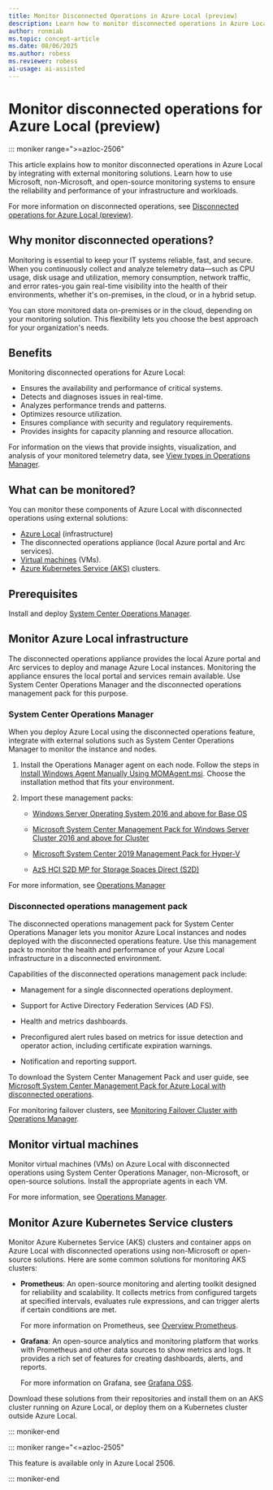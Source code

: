 ```yaml
---
title: Monitor Disconnected Operations in Azure Local (preview)
description: Learn how to monitor disconnected operations in Azure Local to ensure system reliability and performance (preview).
author: ronmiab
ms.topic: concept-article
ms.date: 08/06/2025
ms.author: robess
ms.reviewer: robess
ai-usage: ai-assisted
---
```


# Monitor disconnected operations for Azure Local (preview)

::: moniker range=">=azloc-2506"

This article explains how to monitor disconnected operations in Azure Local by integrating with external monitoring solutions. Learn how to use Microsoft, non-Microsoft, and open-source monitoring systems to ensure the reliability and performance of your infrastructure and workloads.

For more information on disconnected operations, see [Disconnected operations for Azure Local (preview)](./disconnected-operations-overview.md).

## Why monitor disconnected operations?

Monitoring is essential to keep your IT systems reliable, fast, and secure. When you continuously collect and analyze telemetry data—such as CPU usage, disk usage and utilization, memory consumption, network traffic, and error rates-you gain real-time visibility into the health of their environments, whether it's on-premises, in the cloud, or in a hybrid setup.

You can store monitored data on-premises or in the cloud, depending on your monitoring solution. This flexibility lets you choose the best approach for your organization's needs.

## Benefits

Monitoring disconnected operations for Azure Local:

- Ensures the availability and performance of critical systems.
- Detects and diagnoses issues in real-time.
- Analyzes performance trends and patterns.
- Optimizes resource utilization.
- Ensures compliance with security and regulatory requirements.
- Provides insights for capacity planning and resource allocation.

For information on the views that provide insights, visualization, and analysis of your monitored telemetry data, see [View types in Operations Manager](/system-center/scom/manage-console-view-types?view=sc-om-2025&preserve-view=true).

## What can be monitored?

You can monitor these components of Azure Local with disconnected operations using external solutions:

- [Azure Local](#monitor-azure-local-infrastructure) (infrastructure)
- The disconnected operations appliance (local Azure portal and Arc services).
- [Virtual machines](#monitor-virtual-machines) (VMs).
- [Azure Kubernetes Service (AKS)](#monitor-azure-kubernetes-service-clusters) clusters.

## Prerequisites

Install and deploy [System Center Operations Manager](/system-center/scom/system-requirements?view=sc-om-2025&preserve-view=true).

## Monitor Azure Local infrastructure

The disconnected operations appliance provides the local Azure portal and Arc services to deploy and manage Azure Local instances. Monitoring the appliance ensures the local portal and services remain available. Use System Center Operations Manager and the disconnected operations management pack for this purpose.

### System Center Operations Manager

When you deploy Azure Local using the disconnected operations feature, integrate with external solutions such as System Center Operations Manager to monitor the instance and nodes.

1. Install the Operations Manager agent on each node. Follow the steps in [Install Windows Agent Manually Using MOMAgent.msi](/system-center/scom/manage-deploy-windows-agent-manually?view=sc-om-2025#deploy-the-operations-manager-agent-with-the-agent-setup-wizard&preserve-view=true). Choose the installation method that fits your environment.

1. Import these management packs:

    - [Windows Server Operating System 2016 and above for Base OS](https://aka.ms/AAvqh49)

    - [Microsoft System Center Management Pack for Windows Server Cluster 2016 and above for Cluster](https://aka.ms/AAvqwlr)

    - [Microsoft System Center 2019 Management Pack for Hyper-V](https://aka.ms/AAvqh4i)

    - [AzS HCI S2D MP for Storage Spaces Direct (S2D)](https://aka.ms/AAvqwo9)

For more information, see [Operations Manager](/system-center/scom/welcome?view=sc-om-2025&preserve-view=true)

### Disconnected operations management pack

The disconnected operations management pack for System Center Operations Manager lets you monitor Azure Local instances and nodes deployed with the disconnected operations feature. Use this management pack to monitor the health and performance of your Azure Local infrastructure in a disconnected environment.

Capabilities of the disconnected operations management pack include:

- Management for a single disconnected operations deployment.

- Support for Active Directory Federation Services (AD FS).

- Health and metrics dashboards.

- Preconfigured alert rules based on metrics for issue detection and operator action, including certificate expiration 
warnings.

- Notification and reporting support.

To download the System Center Management Pack and user guide, see [Microsoft System Center Management Pack for Azure Local with disconnected operations](https://aka.ms/disconnected-operations-scom-mp).

For monitoring failover clusters, see [Monitoring Failover Cluster with Operations Manager](/system-center/scom/manage-monitor-clusters-overview).

## Monitor virtual machines

Monitor virtual machines (VMs) on Azure Local with disconnected operations using System Center Operations Manager, non-Microsoft, or open-source solutions. Install the appropriate agents in each VM.

For more information, see [Operations Manager](/system-center/scom/welcome?view=sc-om-2025&preserve-view=true).

## Monitor Azure Kubernetes Service clusters

Monitor Azure Kubernetes Service (AKS) clusters and container apps on Azure Local with disconnected operations using non-Microsoft or open-source solutions. Here are some common solutions for monitoring AKS clusters:

- **Prometheus**: An open-source monitoring and alerting toolkit designed for reliability and scalability. It collects metrics from configured targets at specified intervals, evaluates rule expressions, and can trigger alerts if certain conditions are met.

    For more information on Prometheus, see [Overview Prometheus](https://prometheus.io/docs/introduction/overview/).

- **Grafana**: An open-source analytics and monitoring platform that works with Prometheus and other data sources to show metrics and logs. It provides a rich set of features for creating dashboards, alerts, and reports.

    For more information on Grafana, see [Grafana OSS](https://grafana.com/oss/grafana/).

Download these solutions from their repositories and install them on an AKS cluster running on Azure Local, or deploy them on a Kubernetes cluster outside Azure Local.

::: moniker-end

::: moniker range="<=azloc-2505"

This feature is available only in Azure Local 2506.

::: moniker-end
